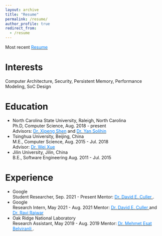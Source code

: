 ```yaml
---
layout: archive
title: "Resume"
permalink: /resume/
author_profile: true
redirect_from:
  - /resume
---
```


Most recent [<font color="#0081ff">Resume</font>](http://yuanchaoxu6.github.io/files/CV_Yuanchao_Xu.pdf)

Interests
======
Computer Architecture, Security, Persistent Memory, Performance Modeling, SoC Design

Education
======
* North Carolina State University, Raleigh, North Carolina <br>
  Ph.D, Computer Science, Aug. 2018 - present <br>
  Advisors: [<font color="#0081ff">Dr. Xipeng Shen</font>](https://people.engr.ncsu.edu/xshen5/) and [<font color="#0081ff">Dr. Yan Solihin</font>](https://sites.google.com/view/arpers)
* Tsinghua University, Beijing, China <br>
  M.E., Computer Science, Aug. 2015 - Jul. 2018 <br>
  Advisor: [<font color="#0081ff">Dr. Wei Xue</font>](http://www.cs.tsinghua.edu.cn/publish/csen/4623/2010/20101224235122610366982/20101224235122610366982_.html)
* Jilin University, Jilin, China <br>
  B.E., Software Engineering Aug. 2011 - Jul. 2015 <br>


Experience
======
* Google <br>
  Student Researcher, Sep. 2021 - Present
  Mentor: [<font color="#0081ff">Dr. David E. Culler </font>](http://people.eecs.berkeley.edu/~culler/).
* Google <br>
  Research Intern, May 2021 - Aug. 2021
  Mentor: [<font color="#0081ff">Dr. David E. Culler </font>](http://people.eecs.berkeley.edu/~culler/) and [<font color="#0081ff">Dr. Ravi Rajwar </font>](http://pages.cs.wisc.edu/~rajwar/)
* Oak Ridge National Laboratory <br>
  Research Assistant, May 2019 - Aug. 2019
  Mentor: [<font color="#0081ff">Dr. Mehmet Esat Belviranli </font>](https://mehmet.belviranli.com/).
